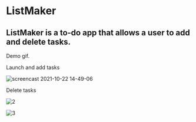 # ListMaker
## ListMaker is a to-do app that allows a user to add and delete tasks.

Demo gif.

Launch and add tasks

![screencast 2021-10-22 14-49-06](https://user-images.githubusercontent.com/85051772/140511756-b958ce60-9ff6-447e-bd79-c54b55969f11.gif)


Delete tasks

![2](https://user-images.githubusercontent.com/85051772/140511440-f6e60f77-b9bd-45b3-a52f-68b5deb1a8ec.gif)


![3](https://user-images.githubusercontent.com/85051772/140512777-8db35993-f889-4732-a00b-6267b166b695.gif)
